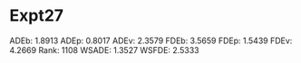 # Expt27

ADEb: 1.8913
ADEp: 0.8017
ADEv: 2.3579
FDEb: 3.5659
FDEp: 1.5439
FDEv: 4.2669
Rank: 1108
WSADE: 1.3527
WSFDE: 2.5333